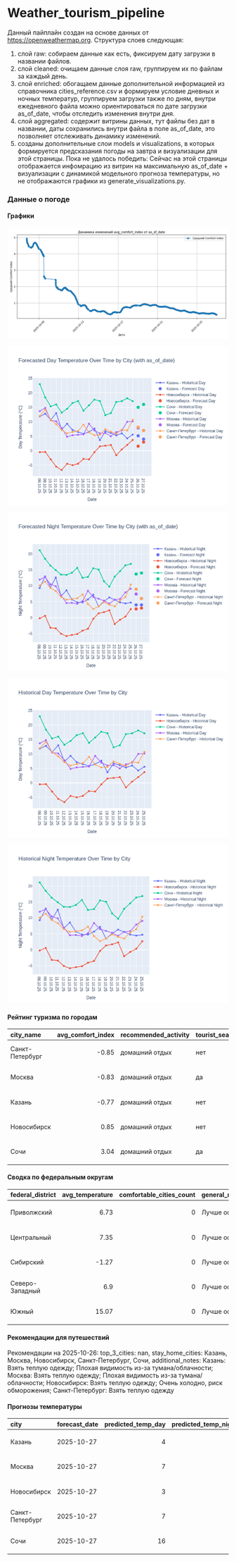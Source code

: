 # Weather_tourism_pipeline
Данный пайплайн создан на основе данных от https://openweathermap.org.
Структура слоев следующая:
  1) слой raw: 
  собираем данные как есть, фиксируем дату загрузки в названии файлов.
  2) слой cleaned:
  очищаем данные слоя raw, группируем их по файлам за каждый день.
  3) слой enriched:
  обогащаем данные дополнительной информацией из справочника cities_reference.csv и формируем условие дневных и ночных температур,
  группируем загрузки также по дням, внутри ежедневного файла можно ориентироваться по дате загрузки as_of_date, чтобы отследить изменения внутри дня.
  4) слой aggregated:
   содержит витрины данных, тут файлы без дат в названии, даты сохранились внутри файла в поле as_of_date, это позволняет отслеживать динамику изменений.
  6) созданы дополнительные слои models и visualizations, в которых формируется предсказания погоды на завтра и визуализации для этой страницы.
  Пока не удалось победить: Сейчас на этой страницы отображается инфомрацию из витрин на максимальную as_of_date + визуализации с динамикой модельного прогноза температуры, 
  но не отображаются графики из generate_visualizations.py.
<!-- WEATHER DATA START -->
### Данные о погоде

#### Графики
![Comfort Index Trend](data/visualizations/comfort_index_trend.png)

![Forecasted Day Temperature](data/visualizations/forecasted_day_temperature.png)

![Forecasted Night Temperature](data/visualizations/forecasted_night_temperature.png)

![Historical Day Temperature](data/visualizations/historical_day_temperature.png)

![Historical Night Temperature](data/visualizations/historical_night_temperature.png)

#### Рейтинг туризма по городам
| city_name       |   avg_comfort_index | recommended_activity   | tourist_season_match   | tourism_season   | tour_recommendation       | as_of_date          |
|:----------------|--------------------:|:-----------------------|:-----------------------|:-----------------|:--------------------------|:--------------------|
| Санкт-Петербург |               -0.85 | домашний отдых         | нет                    | Май-Сентябрь     | домашний отдых вне сезона | 2025-10-26 23:20:00 |
| Москва          |               -0.83 | домашний отдых         | да                     | Круглогодично    | домашний отдых в сезон    | 2025-10-26 23:20:00 |
| Казань          |               -0.77 | домашний отдых         | нет                    | Май-Сентябрь     | домашний отдых вне сезона | 2025-10-26 23:20:00 |
| Новосибирск     |                0.85 | домашний отдых         | нет                    | Июнь-Август      | домашний отдых вне сезона | 2025-10-26 23:20:00 |
| Сочи            |                3.04 | домашний отдых         | да                     | Май-Октябрь      | домашний отдых в сезон    | 2025-10-26 23:20:00 |

#### Сводка по федеральным округам
| federal_district   |   avg_temperature |   comfortable_cities_count | general_recommendation   | as_of_date          |
|:-------------------|------------------:|---------------------------:|:-------------------------|:--------------------|
| Приволжский        |              6.73 |                          0 | Лучше остаться дома      | 2025-10-26 23:20:00 |
| Центральный        |              7.35 |                          0 | Лучше остаться дома      | 2025-10-26 23:20:00 |
| Сибирский          |             -1.27 |                          0 | Лучше остаться дома      | 2025-10-26 23:20:00 |
| Северо-Западный    |              6.9  |                          0 | Лучше остаться дома      | 2025-10-26 23:20:00 |
| Южный              |             15.07 |                          0 | Лучше остаться дома      | 2025-10-26 23:20:00 |

#### Рекомендации для путешествий
Рекомендации на 2025-10-26: top_3_cities: nan, stay_home_cities: Казань, Москва, Новосибирск, Санкт-Петербург, Сочи, additional_notes: Казань: Взять теплую одежду; Плохая видимость из-за тумана/облачности; Москва: Взять теплую одежду; Плохая видимость из-за тумана/облачности; Новосибирск: Взять теплую одежду; Очень холодно, риск обморожения; Санкт-Петербург: Взять теплую одежду

#### Прогнозы температуры
| city            | forecast_date   |   predicted_temp_day |   predicted_temp_night | model_type       | as_of_date          |
|:----------------|:----------------|---------------------:|-----------------------:|:-----------------|:--------------------|
| Казань          | 2025-10-27      |                    4 |                      4 | LinearRegression | 2025-10-26 23:20:53 |
| Москва          | 2025-10-27      |                    7 |                      6 | LinearRegression | 2025-10-26 23:20:53 |
| Новосибирск     | 2025-10-27      |                    3 |                      3 | LinearRegression | 2025-10-26 23:20:53 |
| Санкт-Петербург | 2025-10-27      |                    7 |                      6 | LinearRegression | 2025-10-26 23:20:53 |
| Сочи            | 2025-10-27      |                   16 |                     14 | LinearRegression | 2025-10-26 23:20:53 |


<!-- WEATHER DATA END -->
